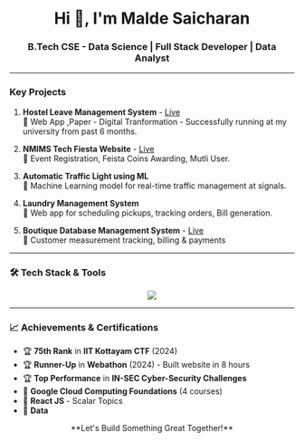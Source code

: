 <h1 align="center">Hi 👋, I'm Malde Saicharan</h1>
<h3 align="center">B.Tech CSE - Data Science | Full Stack Developer | Data Analyst</h3>

---

### Key Projects
1. **Hostel Leave Management System** - [Live](http://nmimshyd.in/leave)  
🔹 Web App ,Paper - Digital Tranformation -  Successfully running at my university from past 6 months.

2. **NMIMS Tech Fiesta Website** - [Live](http://nmimtechfeista.in)  
🔹 Event Registration, Feista Coins Awarding, Mutli User. 

3. **Automatic Traffic Light using ML**  
🔹 Machine Learning model for real-time traffic management at signals.

4. **Laundry Management System**  
🔹 Web app for scheduling pickups, tracking orders, Bill generation.

5. **Boutique Database Management System** - [Live](https://lathatailor.web.app/)  
🔹 Customer measurement tracking, billing & payments  

---

### 🛠 Tech Stack & Tools
<p align="center">
  <img src="https://skillicons.dev/icons?i=react,mongodb,php,mysql,html,css,js,bootstrap,aws,python,c,r,cpp" />
</p>

---

### 📈 Achievements & Certifications
- 🏆 **75th Rank** in **IIT Kottayam CTF** (2024)
- 🏆 **Runner-Up** in **Webathon** (2024) - Built website in 8 hours  
- 🏆 **Top Performance** in **IN-SEC Cyber-Security Challenges**
- 📜 **Google Cloud Computing Foundations** (4 courses)  
- 📜 **React JS** - Scalar Topics  
- 📜 **Data**  

<p align="center">
**Let's Build Something Great Together!**
</p>

